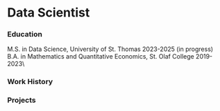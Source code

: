 # Data Scientist

### Education
M.S. in Data Science, University of St. Thomas 2023-2025 (in progress)\
B.A. in Mathematics and Quantitative Economics, St. Olaf College 2019-2023\

### Work History

### Projects
